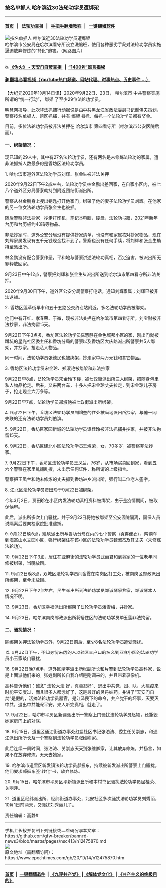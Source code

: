 ### 按名单抓人 哈尔滨近30法轮功学员遭绑架
------------------------

#### [首页](https://github.com/gfw-breaker/banned-news3/blob/master/README.md) &nbsp;&nbsp;|&nbsp;&nbsp; [法轮功真相](https://github.com/begood0513/basic/blob/master/README.md)  &nbsp;&nbsp;|&nbsp;&nbsp; [手把手翻墙教程](https://github.com/gfw-breaker/guides/wiki)  &nbsp;&nbsp;|&nbsp;&nbsp; [一键翻墙软件](https://github.com/gfw-breaker/nogfw/blob/master/README.md)  



<div><img alt="按名单抓人 哈尔滨近30法轮功学员遭绑架" class="attachment-djy_600_400 size-djy_600_400 wp-post-image" src="https://i.epochtimes.com/assets/uploads/2020/10/20181028103943172.jpg"/>
<div class="caption">
 哈尔滨市公安局在哈尔滨看守所设立洗脑班，使用各种恶劣手段对法轮功学员实施逼迫放弃修炼的“转化”迫害。（网路图片）
</div></div><hr/>

#### 💥 [《伪火》 - 天安门自焚真相 ](http://158.247.195.190:10000/videos/blog/weihuo.html)&nbsp; |&nbsp; [“1400例”谎言揭秘  ](http://158.247.195.190:10000/videos/blog/jiexi1400.html)

#### [ 🎬  翻墙必看视频（YouTube热门频道、网站代理、时事热点、历史事件 ...）](https://github.com/gfw-breaker/links/blob/master/banned.md)

<div><p>
 【大纪元2020年10月14日讯】2020年9月22日、23日，
 <ok href="https://www.epochtimes.com/gb/tag/%E5%93%88%E5%B0%94%E6%BB%A8%E5%B8%82.html">
  哈尔滨市
 </ok>
 中共警察实施所谓的“统一行动”，
 <ok href="https://www.epochtimes.com/gb/tag/%E7%BB%91%E6%9E%B6.html">
  绑架
 </ok>
 了至少29位法轮功学员。
</p>
<p class="p2">
 明慧网报导，此次非法抓捕行动据说是由中共黑龙江省政法委副书记郝伟夫策划，警察按名单抓人，跨区抓捕，并有
 <ok href="https://www.epochtimes.com/gb/tag/%E7%BB%91%E6%9E%B6.html">
  绑架
 </ok>
 指标，每抓一个法轮功学员都有奖金。
</p>
<p class="p2">
 目前，多位法轮功学员被非法关押在
 <ok href="https://www.epochtimes.com/gb/tag/%E5%93%88%E5%B0%94%E6%BB%A8%E5%B8%82.html">
  哈尔滨市
 </ok>
 第四看守所（哈尔滨市公安医院后面）。
</p>
<h4 class="p5">
 <b>
  一、绑架情况
 </b>
 ：
</h4>
<p class="p5">
 现已知的29人中，其中有27名法轮功学员，还有两名是未修炼法轮功的家属，遭非法抓捕人数最多的是香坊区法轮功学员。
</p>
<p class="p5">
 1. 哈尔滨市道外区法轮功学员刘辉、张金生被非法关押
</p>
<p class="p5">
 2020年9月22日下午2点左右，法轮功学员林金鹏出差回家，在自家小区内，被七八个道外区分局警察劫持到附近团结街派出所。
</p>
<p class="p5">
 警察从林金鹏身上搜出钥匙打开他家门，绑架了他的妻子法轮功学员刘辉。在他家的另一位女法轮功学员张金生也被抓。
</p>
<p class="p5">
 随后警察非法抄家，抄走打印机，笔记本电脑，硬盘，法轮功书籍，2021年新年台历和台历板约40箱等物品。
</p>
<p class="p5">
 非法抄家时，道外公安分局没有提供抄家清单，也没有和家属核对抄家物品，现在刘辉家属发现有五千元钱现金找不到了。警察也没有任何手续，将刘辉和张金生劫持至派出所。
</p>
<p class="p5">
 林金鹏没有配合警察作恶，平和地与警察讲述法轮功真相，否定迫害，被派出所无罪释放回家。
</p>
<p class="p5">
 9月23日中午12点，警察把刘辉和张金生从派出所送到哈尔滨市第四看守所非法关押。
</p>
<p class="p5">
 2020年9月30日下午，道外区公安分局警察打电话，通知刘辉家属；刘辉已被非法逮捕。
</p>
<p class="p5">
 2. 香坊区莲草街早市和五十五路公交终点站附近，多名法轮功学员被绑架。
</p>
<p class="p5">
 他们中有开红、孝春荣、于微，现被非法关押在哈尔滨市第四看守所。刘宝财被非法抄家，非法拘留15天。
</p>
<p class="p5">
 9月22日下午3点多，香坊区法轮功学员陈慧静在金色城邦小区的家，刚出门就被蹲坑的星光社区委主任和香坊分局的警察以及香坊区大庆路派出所警察共5人绑架，并抄家。抢走私人物品。
</p>
<p class="p5">
 同一时间，法轮功学员张德民也被绑架，抄走家中两万元钱和其它物品。
</p>
<p class="p5">
 3. 香坊区法轮功学员宋金玲、郑淑艳被绑架和非法抄家
</p>
<p class="p5">
 9月22日早8点，法轮功学员宋金玲下楼，被七政街派出所三人绑架，把随身包里私人物品抢走。后来，又来两台车，十多人把宋金玲丈夫拉走，到宋金玲儿子房子，抢走现金六万多等。
</p>
<p class="p5">
 9月22日早7点，法轮功学员郑淑艳被七政街派出所绑架。
</p>
<p class="p5">
 4. 9月22日下午，香坊区法轮功学员刘增奎的住处被当地派出所抄家。与他一同失联的还有法轮功学员刘伯滨。
</p>
<p class="p5">
 5. 9月22日，香坊区家园新城的法轮功学员谭桂玲被非法抓捕并抄家，并被非法拘留15天。
</p>
<p class="p5">
 6. 9月22日，香坊区建北小区法轮功学员王淑荣，女，70多岁，被警察非法抄家。
</p>
<p class="p5">
 7. 9月22日下午，香坊区法轮功学员王凤兰，76岁，从市场买菜回到家，看到五六个警察在家里乱翻乱搜，未出示任何证件，称所谓的上级指令。
</p>
<p class="p5">
 警察把王凤兰和她未修炼的丈夫抓到香坊进乡派出所，强行叫二位老人签字。
</p>
<p class="p5">
 8. 江北区法轮功学员贾田珍于9月22日被绑架。
</p>
<p class="p5">
 今年3月2日，贾田珍在小区内发法轮功真相资料被绑架，由于是疫情期间，被取保候审。
</p>
<p class="p5">
 此后，派出所多次上门骚扰。并于9月22日将她被绑架至公安医院隔离，国保人员说隔离后要向检察院批准逮捕。
</p>
<p class="p5">
 9. 9月22日晚6点，建筑派出所与香坊分局在内的七个警察（身穿便衣）、两辆车到海富山水文园小区，强行绑架住在该小区的法轮功学员魏淑杰及其丈夫（未修炼法轮功）。
</p>
<p class="p5">
 10. 9月22日下午3点，居住在亚麻街的法轮功学员武丽君和到她家的一位老年同修被绑架，当晚放回。
</p>
<p class="p5">
 11. 9月22日晚8点，双城区法轮功学员闫金霞在南岗区打工处，被南岗区邮政派出所绑架，至今未放回。
</p>
<p class="p5">
 12. 9月22日下午2点左右，民生派出所到法轮功学员邹淑琴家抄家，邹淑琴本人情况不明。
</p>
<p class="p5">
 13. 9月23日，香坊区幸福派出所绑架了法轮功学员潘雪梅，并抄家。
</p>
<p class="p5">
 14. 9月23日，哈尔滨南岗邮政派出所将居住区的法轮功学员单玉莲非法拘留。
</p>
<h4 class="p5">
 <b>
  二、骚扰情况
 </b>
 ：
</h4>
<p class="p5">
 除绑架关押法轮功学员外，9月22日前后，至少8名法轮功学员遭受骚扰。
</p>
<p class="p5">
 15. 9月22日下午，不知身份来历的人以社区查户口的名义到亚麻小区的法轮功学员小玉家敲门骚扰。
</p>
<p class="p5">
 16. 9月22日晚7点半，道外区靖宇派出所张副所长和片警到法轮功学员高科家，说是上面派他们来的，张姓副所长自我介绍是刚调来的，并且带着录像机。
</p>
<p class="p5">
 高科告诉他们：诚念“
 <ok href="http://www.minghui.org/mh/glossary.html#1">
  <span class="s1">
   法轮大法
  </span>
 </ok>
 好，真善忍好”、退出中共党、团、队，大瘟疫来时能平安度过，而且很多人都念好了，这是最好的灵丹妙药。并讲了“天安门自焚”是假的，活摘法轮功学员器官，是江泽民下的命令，共产党干的坏事，天要灭中共，退出中共能保平安。来人听完真相，就走了。
</p>
<p class="p5">
 17. 9月22日，哈尔市平房区新疆派出所一警察上门骚扰法轮功学员赵颖，还撕毁她家房门上的对联。
</p>
<p class="p5">
 18. 9月15日，道里区通江街道办事处红星社区书记张泊涛、委主任关崇志，和通江派出所所长及一个警察到法轮功学员张维卿家。
</p>
<p class="p5">
 此后连续一周时间，张泊涛、关崇志天天到张维卿家，让其放弃修炼，并扬言，如果不在放弃修炼，天天去她家。
</p>
<p class="p5">
 19. 哈尔滨市道里区新发镇法轮功学员郝振东，持续被新发派出所警察上门骚扰。他们要求郝振东签“转化”书，放弃修炼。
</p>
<p class="p5">
 20. 9月15日，哈尔滨市平房区平新镇派出所和本村书记骚扰法轮功学员屈桂荣、关丽萍。
</p>
<p class="p5">
 21. 道里区经纬派出所、经纬街道办事处、北安社区多次骚扰法轮功学员刘秀丽，10月1日前两天，又骚扰刘秀丽儿子。
</p>
<p class="p5">
 责任编辑：高静#
</p>
</div>
<hr/>
手机上长按并复制下列链接或二维码分享本文章：<br/>
https://github.com/gfw-breaker/banned-news3/blob/master/pages/nsc413/n12475870.md <br/>
<a href='https://github.com/gfw-breaker/banned-news3/blob/master/pages/nsc413/n12475870.md'><img src='https://github.com/gfw-breaker/banned-news3/blob/master/pages/nsc413/n12475870.md.png'/></a> <br/>
原文地址（需翻墙访问）：https://www.epochtimes.com/gb/20/10/14/n12475870.htm


------------------------
#### [首页](https://github.com/gfw-breaker/banned-news3/blob/master/README.md) &nbsp;|&nbsp; [一键翻墙软件](https://github.com/gfw-breaker/nogfw/blob/master/README.md) &nbsp;| [《九评共产党》](https://github.com/gfw-breaker/9ping.md/blob/master/README.md#九评之一评共产党是什么) | [《解体党文化》](https://github.com/gfw-breaker/jtdwh.md/blob/master/README.md) | [《共产主义的终极目的》](https://github.com/gfw-breaker/gczydzjmd.md/blob/master/README.md)


<img src='http://gfw-breaker.win/banned-news3/pages/nsc413/n12475870.md' width='0px' height='0px'/>